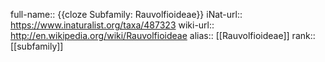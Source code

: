 full-name:: {{cloze Subfamily: Rauvolfioideae}}
iNat-url:: https://www.inaturalist.org/taxa/487323
wiki-url:: http://en.wikipedia.org/wiki/Rauvolfioideae
alias:: [[Rauvolfioideae]]
rank:: [[subfamily]]